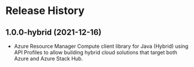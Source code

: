 # Release History

## 1.0.0-hybrid (2021-12-16)

- Azure Resource Manager Compute client library for Java (Hybrid) using API Profiles to allow building hybrid cloud solutions
that target both Azure and Azure Stack Hub.
